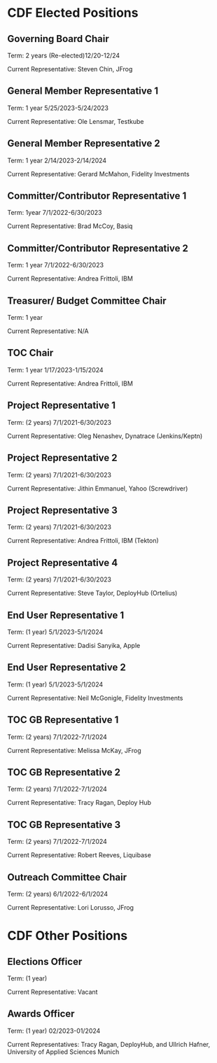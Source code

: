 # CDF Elected Positions


## Governing Board Chair

Term: 2 years (Re-elected)12/20-12/24

Current Representative: Steven Chin, JFrog


## General Member Representative 1

Term: 1 year 5/25/2023-5/24/2023

Current Representative: Ole Lensmar, Testkube


## General Member Representative 2

Term: 1 year 2/14/2023-2/14/2024

Current Representative: Gerard McMahon, Fidelity Investments


## Committer/Contributor Representative 1

Term: 1year 7/1/2022-6/30/2023

Current Representative: Brad McCoy, Basiq


## Committer/Contributor Representative 2

Term: 1 year 7/1/2022-6/30/2023

Current Representative: Andrea Frittoli, IBM


## Treasurer/ Budget Committee Chair

Term: 1 year

Current Representative: N/A


## TOC Chair

Term: 1 year 1/17/2023-1/15/2024

Current Representative: Andrea Frittoli, IBM


## Project Representative 1

Term: (2 years) 7/1/2021-6/30/2023

Current Representative: Oleg Nenashev, Dynatrace (Jenkins/Keptn)


## Project Representative 2

Term: (2 years) 7/1/2021-6/30/2023

Current Representative: Jithin Emmanuel, Yahoo (Screwdriver)


## Project Representative 3

Term: (2 years) 7/1/2021-6/30/2023

Current Representative: Andrea Frittoli, IBM (Tekton)


## Project Representative 4

Term: (2 years) 7/1/2021-6/30/2023

Current Representative: Steve Taylor, DeployHub (Ortelius)


## End User Representative 1

Term: (1 year) 5/1/2023-5/1/2024

Current Representative: Dadisi Sanyika, Apple


## End User Representative 2

Term: (1 year) 5/1/2023-5/1/2024

Current Representative: Neil McGonigle, Fidelity Investments


## TOC GB Representative 1

Term: (2 years) 7/1/2022-7/1/2024

Current Representative: Melissa McKay, JFrog


## TOC GB Representative 2

Term: (2 years) 7/1/2022-7/1/2024

Current Representative: Tracy Ragan, Deploy Hub


## TOC GB Representative 3

Term: (2 years) 7/1/2022-7/1/2024

Current Representative: Robert Reeves, Liquibase


## Outreach Committee Chair

Term:  (2 years) 6/1/2022-6/1/2024

Current Representative: Lori Lorusso, JFrog


# CDF Other Positions


## Elections Officer

Term:  (1 year)

Current Representative: Vacant


## Awards Officer

Term:  (1 year) 02/2023-01/2024

Current Representatives: Tracy Ragan, DeployHub, and Ullrich Hafner, University of Applied Sciences Munich
